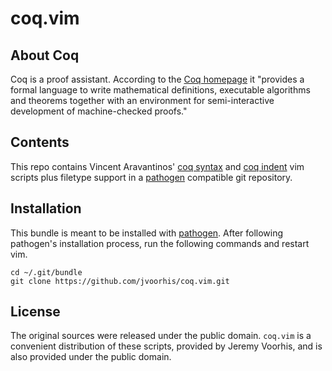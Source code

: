 coq.vim
=======

About Coq
---------
Coq is a proof assistant. According to the [Coq homepage][1] it "provides a
formal language to write mathematical definitions, executable algorithms and
theorems together with an environment for semi-interactive development of
machine-checked proofs."

Contents
--------
This repo contains Vincent Aravantinos' [coq syntax][2] and [coq indent][3]
vim scripts plus filetype support in a [pathogen][4] compatible git repository.

Installation
----------
This bundle is meant to be installed with [pathogen][4]. After following
pathogen's installation process, run the following commands and restart vim.

    cd ~/.git/bundle
    git clone https://github.com/jvoorhis/coq.vim.git

License
-------
The original sources were released under the public domain. `coq.vim` is
a convenient distribution of these scripts, provided by Jeremy Voorhis, and is
also provided under the public domain.

[1]: http://coq.inria.fr/
[2]: http://www.vim.org/scripts/script.php?script_id=2063 "coq syntax on vim.org"
[3]: http://www.vim.org/scripts/script.php?script_id=2079 "coq indent on vim.org"
[4]: https://github.com/tpope/vim-pathogen
